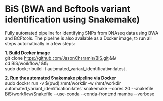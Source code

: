 # BiS (BWA and Bcftools variant identification using Snakemake)
Fully automated pipeline for identifying SNPs from DNAseq data using BWA and BCFtools.
The pipeline is also available as a Docker image, to run all steps automatically in a few steps:

**1. Build Docker image**  
git clone https://github.com/JasonCharamis/BiS.git &&\  
cd BiS/workflow/ &&\  
sudo docker build -t automated_variant_identification:latest .  

**2. Run the automated Snakemake pipeline via Docker**  
sudo docker run -v $(pwd):/mnt/workdir -w /mnt/workdir automated_variant_identification:latest snakemake --cores 20 --snakefile BiS/workflow/Snakefile --use-conda --conda-frontend mamba --verbose

